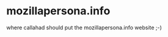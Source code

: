 mozillapersona.info
===================

where callahad should put the mozillapersona.info website ;-)